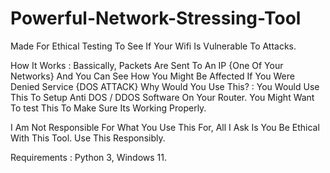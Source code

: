 # Powerful-Network-Stressing-Tool
Made For Ethical Testing To See If Your Wifi Is Vulnerable To Attacks.


How It Works : Bassically, Packets Are Sent To An IP {One Of Your Networks} And You Can See How You Might Be Affected If You Were Denied Service {DOS ATTACK} 
Why Would You Use This? : You Would Use This To Setup Anti DOS / DDOS Software On Your Router. You Might Want To test This To Make Sure Its Working Properly.

I Am Not Responsible For What You Use This For, All I Ask Is You Be Ethical With This Tool.
Use This Responsibly.

Requirements : Python 3, Windows 11.
